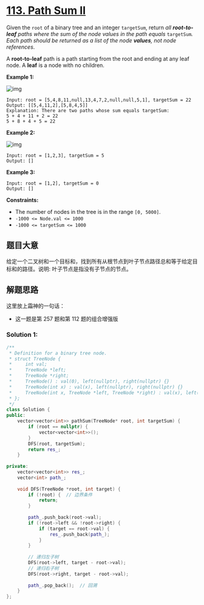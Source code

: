 # [113. Path Sum II](https://leetcode.com/problems/path-sum-ii/)

Given the `root` of a binary tree and an integer `targetSum`, return *all **root-to-leaf** paths where the sum of the node values in the path equals* `targetSum`*. Each path should be returned as a list of the node **values**, not node references*.

A **root-to-leaf** path is a path starting from the root and ending at any leaf node. A **leaf** is a node with no children.

 

**Example 1:**

![img](https://assets.leetcode.com/uploads/2021/01/18/pathsumii1.jpg)

```
Input: root = [5,4,8,11,null,13,4,7,2,null,null,5,1], targetSum = 22
Output: [[5,4,11,2],[5,8,4,5]]
Explanation: There are two paths whose sum equals targetSum:
5 + 4 + 11 + 2 = 22
5 + 8 + 4 + 5 = 22
```

**Example 2:**

![img](https://assets.leetcode.com/uploads/2021/01/18/pathsum2.jpg)

```
Input: root = [1,2,3], targetSum = 5
Output: []
```

**Example 3:**

```
Input: root = [1,2], targetSum = 0
Output: []
```

 

**Constraints:**

- The number of nodes in the tree is in the range `[0, 5000]`.
- `-1000 <= Node.val <= 1000`
- `-1000 <= targetSum <= 1000`

## 题目大意

给定一个二叉树和一个目标和，找到所有从根节点到叶子节点路径总和等于给定目标和的路径。说明: 叶子节点是指没有子节点的节点。

## 解题思路

这里放上霜神的一句话：

- 这一题是第 257 题和第 112 题的组合增强版

### Solution 1:

````c++
/**
 * Definition for a binary tree node.
 * struct TreeNode {
 *     int val;
 *     TreeNode *left;
 *     TreeNode *right;
 *     TreeNode() : val(0), left(nullptr), right(nullptr) {}
 *     TreeNode(int x) : val(x), left(nullptr), right(nullptr) {}
 *     TreeNode(int x, TreeNode *left, TreeNode *right) : val(x), left(left), right(right) {}
 * };
 */
class Solution {
public:
    vector<vector<int>> pathSum(TreeNode* root, int targetSum) {
        if (root == nullptr) {
            vector<vector<int>>();
        }
        DFS(root, targetSum);
        return res_;
    }
    
private:
    vector<vector<int>> res_;
    vector<int> path_;
    
    void DFS(TreeNode *root, int target) {
        if (!root) {  // 边界条件
            return;
        }
        
        path_.push_back(root->val);
        if (!root->left && !root->right) {
            if (target == root->val) {
                res_.push_back(path_);
            }
        }
        
        // 递归左子树
        DFS(root->left, target - root->val);
        // 递归右子树
        DFS(root->right, target - root->val);
        
        path_.pop_back();  // 回溯
    }
};
````

